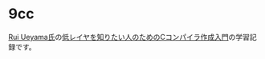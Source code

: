 # 9cc
[Rui Ueyama氏](https://github.com/rui314)の[低レイヤを知りたい人のためのCコンパイラ作成入門](https://www.sigbus.info/compilerbook)の学習記録です。